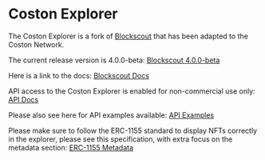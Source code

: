 # Coston Explorer

The Coston Explorer is a fork of [Blockscout](https://github.com/blockscout/blockscout) that has been adapted to the Coston Network.&#x20;

The current release version is 4.0.0-beta: [Blockscout 4.0.0-beta](https://github.com/blockscout/blockscout/releases/tag/v4.0.0-beta)

Here is a link to the docs: [Blockscout Docs](https://docs.blockscout.com)

API access to the Coston Explorer is enabled for non-commercial use only: [API Docs](https://docs.blockscout.com/for-users/api)

Please also see here for API examples available: [API Examples](https://songbird-explorer.flare.network/api-docs)

Please make sure to follow the ERC-1155 standard to display NFTs correctly in the explorer, please see this specification, with extra focus on the metadata section: [ERC-1155 Metadata](https://eips.ethereum.org/EIPS/eip-1155#metadata)&#x20;

